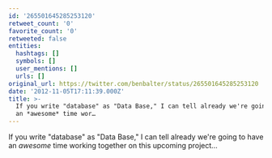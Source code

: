 ```yaml
---
id: '265501645285253120'
retweet_count: '0'
favorite_count: '0'
retweeted: false
entities:
  hashtags: []
  symbols: []
  user_mentions: []
  urls: []
original_url: https://twitter.com/benbalter/status/265501645285253120
date: '2012-11-05T17:11:39.000Z'
title: >-
  If you write "database" as "Data Base," I can tell already we're going to have
  an *awesome* time wor…
---
```


If you write "database" as "Data Base," I can tell already we're going to have an *awesome* time working together on this upcoming project…